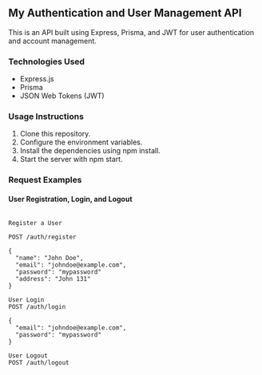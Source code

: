 ## My Authentication and User Management API

This is an API built using Express, Prisma, and JWT for user authentication and account management.

### Technologies Used
- Express.js
- Prisma
- JSON Web Tokens (JWT)

### Usage Instructions
1. Clone this repository.
2. Configure the environment variables.
3. Install the dependencies using npm install.
4. Start the server with npm start.

### Request Examples
#### User Registration, Login, and Logout
```http

Register a User

POST /auth/register

{
  "name": "John Doe",
  "email": "johndoe@example.com",
  "password": "mypassword"
  "address": "John 131"
}

User Login
POST /auth/login

{
  "email": "johndoe@example.com",
  "password": "mypassword"
}

User Logout
POST /auth/logout


